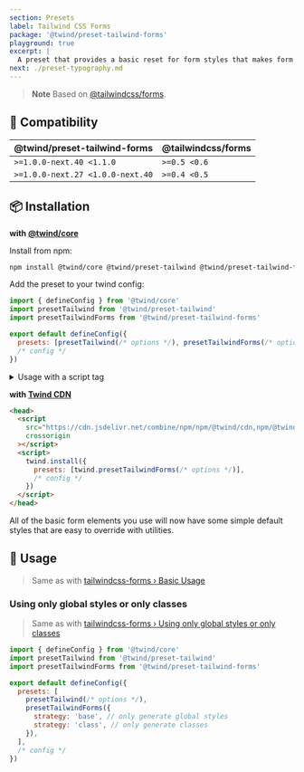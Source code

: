 ```yaml
---
section: Presets
label: Tailwind CSS Forms
package: '@twind/preset-tailwind-forms'
playground: true
excerpt: |
  A preset that provides a basic reset for form styles that makes form elements easy to override with utilities.
next: ./preset-typography.md
---
```


> **Note**
> Based on [@tailwindcss/forms](https://github.com/tailwindlabs/tailwindcss-forms).

## 🤝 Compatibility

| @twind/preset-tailwind-forms     | @tailwindcss/forms |
| -------------------------------- | ------------------ |
| `>=1.0.0-next.40 <1.1.0`         | `>=0.5 <0.6`       |
| `>=1.0.0-next.27 <1.0.0-next.40` | `>=0.4 <0.5`       |

## 📦 Installation

**with [@twind/core](https://github.com/tw-in-js/twind/tree/main/packages/core)**

Install from npm:

```sh
npm install @twind/core @twind/preset-tailwind @twind/preset-tailwind-forms
```

Add the preset to your twind config:

```js title="twind.config.js"
import { defineConfig } from '@twind/core'
import presetTailwind from '@twind/preset-tailwind'
import presetTailwindForms from '@twind/preset-tailwind-forms'

export default defineConfig({
  presets: [presetTailwind(/* options */), presetTailwindForms(/* options */)],
  /* config */
})
```

<details><summary>Usage with a script tag</summary>

```html
<head>
  <script
    src="https://cdn.jsdelivr.net/combine/npm/twind,npm/@twind/preset-tailwind,npm/@twind/preset-tailwind-forms"
    crossorigin
  ></script>
  <script>
    twind.install({
      presets: [twind.presetTailwind(/* options */), twind.presetTailwindForms(/* options */)],
      /* config */
    })
  </script>
</head>
```

</details>

**with [Twind CDN](./installation#twind-cdn)**

```html
<head>
  <script
    src="https://cdn.jsdelivr.net/combine/npm/npm/@twind/cdn,npm/@twind/preset-tailwind-forms"
    crossorigin
  ></script>
  <script>
    twind.install({
      presets: [twind.presetTailwindForms(/* options */)],
      /* config */
    })
  </script>
</head>
```

All of the basic form elements you use will now have some simple default styles that are easy to override with utilities.

## 🙇 Usage

> Same as with [tailwindcss-forms › Basic Usage](https://github.com/tailwindlabs/tailwindcss-forms#basic-usage)

### Using only global styles or only classes

> Same as with [tailwindcss-forms › Using only global styles or only classes](https://github.com/tailwindlabs/tailwindcss-forms#using-only-global-styles-or-only-classes)

```js title="twind.config.js"
import { defineConfig } from '@twind/core'
import presetTailwind from '@twind/preset-tailwind'
import presetTailwindForms from '@twind/preset-tailwind-forms'

export default defineConfig({
  presets: [
    presetTailwind(/* options */),
    presetTailwindForms({
      strategy: 'base', // only generate global styles
      strategy: 'class', // only generate classes
    }),
  ],
  /* config */
})
```
